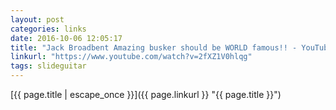 ```yaml
---
layout: post
categories: links
date: 2016-10-06 12:05:17
title: "Jack Broadbent Amazing busker should be WORLD famous!! - YouTube"
linkurl: "https://www.youtube.com/watch?v=2fXZ1V0hlqg"
tags: slideguitar
---
```

[{{ page.title | escape_once }}]({{ page.linkurl }} "{{ page.title }}")
